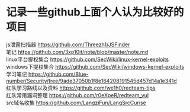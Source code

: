 # 记录一些github上面个人认为比较好的项目
js泄露扫描器  https://github.com/Threezh1/JSFinder  
笔记 https://github.com/3xp10it/note/blob/master/note.md  
linux平台提权集合  https://github.com/SecWiki/linux-kernel-exploits  
windows下提权集合 https://github.com/SecWiki/windows-kernel-exploits  
学习笔记  https://github.com/Blue-number/Security/tree/9ade37050b1f8e164208191545d457d14a1e341d  
红队学习路线以及资料 https://github.com/we1h0/redteam-tips  
红队常用漏洞整理  https://github.com/r0eXpeR/redteam_vul  
src域名收集  https://github.com/LangziFun/LangSrcCurise  

